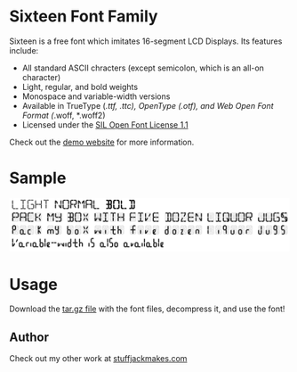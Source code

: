 # Sixteen Font Family

Sixteen is a free font which imitates 16-segment LCD Displays. Its features include:

 - All standard ASCII chracters (except semicolon, which is an all-on character)
 - Light, regular, and bold weights
 - Monospace and variable-width versions
 - Available in TrueType (*.ttf, *.ttc), OpenType (*.otf), and Web Open Font Format (*.woff, *.woff2)
 - Licensed under the [SIL Open Font License 1.1](https://scripts.sil.org/cms/scripts/page.php?site_id=nrsi&id=OFL_web)

Check out the [demo website](https://stuffjackmakes.com/sixteen-font/) for more information.

# Sample

<p align="center">
  <img width="1024" src="./Sixteen_sample_text.png">
</p>


# Usage

Download the [tar.gz file](https://github.com/StuffJackMakes/Sixteen-Font/raw/master/Sixteen.tar.gz) with the font files, decompress it, and use the font!

## Author

Check out my other work at [stuffjackmakes.com](https://stuffjackmakes.com)